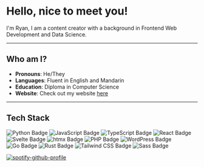 # Hello, nice to meet you!

I'm Ryan, I am a content creator with a background in Frontend Web Development and Data Science.

---

## Who am I?

-    **Pronouns**: He/They
-    **Languages**: Fluent in English and Mandarin
-    **Education**: Diploma in Computer Science
-    **Website**: Check out my website [here](https://rython.dev)

---

## Tech Stack

![Python Badge](https://img.shields.io/badge/Python-3776AB?logo=python&logoColor=fff&style=for-the-badge)
![JavaScript Badge](https://img.shields.io/badge/JavaScript-F7DF1E?logo=javascript&logoColor=000&style=for-the-badge)
![TypeScript Badge](https://img.shields.io/badge/TypeScript-3178C6?logo=typescript&logoColor=fff&style=for-the-badge)
![React Badge](https://img.shields.io/badge/React-61DAFB?logo=react&logoColor=000&style=for-the-badge)
![Svelte Badge](https://img.shields.io/badge/Svelte-FF3E00?logo=svelte&logoColor=fff&style=for-the-badge)
![htmx Badge](https://img.shields.io/badge/htmx-36C?logo=htmx&logoColor=fff&style=for-the-badge)
![PHP Badge](https://img.shields.io/badge/PHP-777BB4?logo=php&logoColor=fff&style=for-the-badge)
![WordPress Badge](https://img.shields.io/badge/WordPress-21759B?logo=wordpress&logoColor=fff&style=for-the-badge)
![Go Badge](https://img.shields.io/badge/Go-00ADD8?logo=go&logoColor=fff&style=for-the-badge)
![Rust Badge](https://img.shields.io/badge/Rust-000?logo=rust&logoColor=fff&style=for-the-badge)
![Tailwind CSS Badge](https://img.shields.io/badge/Tailwind%20CSS-06B6D4?logo=tailwindcss&logoColor=fff&style=for-the-badge)
![Sass Badge](https://img.shields.io/badge/Sass-C69?logo=sass&logoColor=fff&style=for-the-badge)

[![spotify-github-profile](https://spotify-github-profile.kittinanx.com/api/view?uid=21upfmk2mwsvzfjtvoh764fty&cover_image=true&theme=natemoo-re&show_offline=false&background_color=121212&interchange=false&bar_color=53b14f00&bar_color_cover=false)](https://github.com/kittinan/spotify-github-profile)